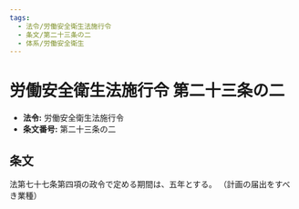 ```yaml
---
tags:
  - 法令/労働安全衛生法施行令
  - 条文/第二十三条の二
  - 体系/労働安全衛生
---
```

# 労働安全衛生法施行令 第二十三条の二

- **法令:** 労働安全衛生法施行令
- **条文番号:** 第二十三条の二

## 条文
法第七十七条第四項の政令で定める期間は、五年とする。
（計画の届出をすべき業種）

